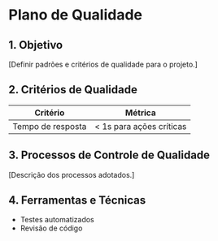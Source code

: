 # Plano de Qualidade

## 1. Objetivo
[Definir padrões e critérios de qualidade para o projeto.]

## 2. Critérios de Qualidade
| Critério | Métrica |
|----------|--------|
| Tempo de resposta | < 1s para ações críticas |

## 3. Processos de Controle de Qualidade
[Descrição dos processos adotados.]

## 4. Ferramentas e Técnicas
- Testes automatizados
- Revisão de código

